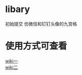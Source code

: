 # libary
初始提交  仿微信和钉钉头像的九宫格
# 使用方式可查看 
  [wiki一](https://github.com/Simonhy/libary/wiki/%E4%BF%AE%E6%94%B9https)  
  [wiki二](https://github.com/Simonhy/libary/wiki/%E5%85%B7%E4%BD%93%E4%BD%BF%E7%94%A8%E6%96%B9%E5%BC%8F)
